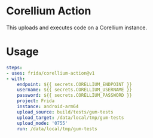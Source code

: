 # Corellium Action

This uploads and executes code on a Corellium instance.

# Usage

```yaml
steps:
- uses: frida/corellium-action@v1
- with:
    endpoint: ${{ secrets.CORELLIUM_ENDPOINT }}
    username: ${{ secrets.CORELLIUM_USERNAME }}
    password: ${{ secrets.CORELLIUM_PASSWORD }}
    project: Frida
    instance: android-arm64
    upload_source: build/tests/gum-tests
    upload_target: /data/local/tmp/gum-tests
    upload_mode: '0755'
    run: /data/local/tmp/gum-tests
```
